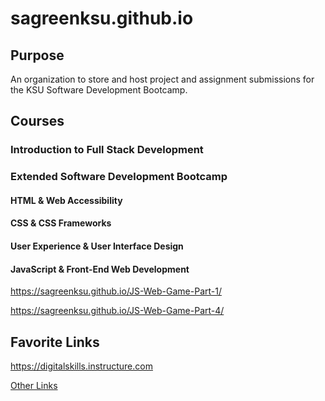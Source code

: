 # sagreenksu.github.io

## Purpose
An organization to store and host project and assignment submissions for the KSU Software Development Bootcamp.

## Courses

### Introduction to Full Stack Development

### Extended Software Development Bootcamp

#### HTML & Web Accessibility

#### CSS & CSS Frameworks

#### User Experience & User Interface Design

#### JavaScript & Front-End Web Development

https://sagreenksu.github.io/JS-Web-Game-Part-1/

https://sagreenksu.github.io/JS-Web-Game-Part-4/

## Favorite Links
https://digitalskills.instructure.com

[Other Links](Links.md)
